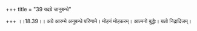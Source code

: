 +++
title = "39 यदग्रे चानुबन्धे"

+++
।।18.39।। अग्रे आरम्भे अनुबन्धे परिणामे। मोहनं मोहकरम्। आत्मनो बुद्धेः।
यतो निद्रादिजम्।
